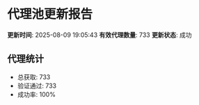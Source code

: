 # 代理池更新报告

**更新时间**: 2025-08-09 19:05:43
**有效代理数量**: 733
**更新状态**:  成功

## 代理统计
- 总获取: 733
- 验证通过: 733
- 成功率: 100%
